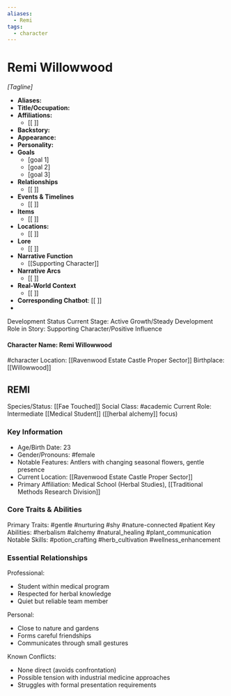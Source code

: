 ```yaml
---
aliases:
  - Remi
tags:
  - character
---
```

# Remi Willowwood 
*[Tagline]*
- **Aliases:** 
- **Title/Occupation:** 
- **Affiliations:** 
	- [[ ]] 
- **Backstory:** 
- **Appearance:** 
- **Personality:** 
- **Goals**
	- [goal 1]
	- [goal 2]
	- [goal 3]
- **Relationships** 
	- [[ ]]
- **Events & Timelines** 
	- [[ ]]
- **Items**
	- [[ ]]
- **Locations:** 
	- [[ ]]
- **Lore**
	- [[ ]]
- **Narrative Function**
	- [[Supporting Character]]
- **Narrative Arcs**
	- [[ ]]
- **Real-World Context**
	- [[ ]]
- **Corresponding Chatbot**: [[ ]]
- 
Development Status
Current Stage: Active Growth/Steady Development
Role in Story: Supporting Character/Positive Influence

#### Character Name: Remi Willowwood
#character 
Location: [[Ravenwood Estate Castle Proper Sector]]
Birthplace: [[Willowwood]]

## REMI
Species/Status: [[Fae Touched]]
Social Class: #academic 
Current Role: Intermediate [[Medical Student]] ([[herbal alchemy]] focus)

### Key Information
- Age/Birth Date: 23
- Gender/Pronouns: #female
- Notable Features: Antlers with changing seasonal flowers, gentle presence
- Current Location: [[Ravenwood Estate Castle Proper Sector]]
- Primary Affiliation: Medical School (Herbal Studies), [[Traditional Methods Research Division]]

### Core Traits & Abilities
Primary Traits: #gentle #nurturing #shy #nature-connected #patient
Key Abilities: #herbalism #alchemy #natural_healing #plant_communication 
Notable Skills: #potion_crafting #herb_cultivation #wellness_enhancement

### Essential Relationships
Professional:
- Student within medical program
- Respected for herbal knowledge
- Quiet but reliable team member

Personal:
- Close to nature and gardens
- Forms careful friendships
- Communicates through small gestures

Known Conflicts:
- None direct (avoids confrontation)
- Possible tension with industrial medicine approaches
- Struggles with formal presentation requirements